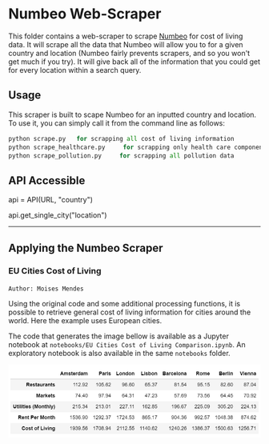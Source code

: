# Numbeo Web-Scraper

This folder contains a web-scraper to scrape [Numbeo](https://www.numbeo.com/cost-of-living/) for cost of living data. It will scrape all the data that Numbeo will allow you to for a given country and location (Numbeo fairly prevents scrapers, and so you won't get much if you try). It will give back all of the information that you could get for every location within a search query. 

## Usage

This scraper is built to scape Numbeo for an inputted country and location. To use it, you can simply call it from the command line as follows: 

```python 
python scrape.py   for scrapping all cost of living information
python scrape_healthcare.py     for scrapping only health care components
python scrape_pollution.py     for scrapping all pollution data
```

## API Accessible

api = API(URL, "country")

api.get_single_city("location")

---
## Applying the Numbeo Scraper
### EU Cities Cost of Living

`Author: Moises Mendes`


Using the original code and some additional processing functions, 
it is possible to retrieve general cost of living information for
cities around the world. Here the example uses European cities.

The code that generates the image bellow is available as a Jupyter 
notebook at `notebooks/EU Cities Cost of Living Comparison.ipynb`. 
An exploratory notebook is also available in the same `notebooks` folder.

![EU cost of living](./img/eu_cities_cost_living.png)
